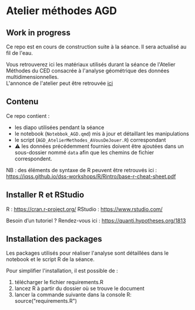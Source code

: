 # Atelier méthodes AGD

## Work in progress
Ce repo est en cours de construction suite à la séance. Il sera actualisé au fil de l'eau.


Vous retrouverez ici les matériaux utilisés durant la séance de l'Atelier Méthodes du CED consacrée à l'analyse géométrique des données multidimensionnelles.  
L'annonce de l'atelier peut être retrouvée [ici](https://www.centreemiledurkheim.fr/evenements/atelier-methodes/usages-avances-de-lanalyse-geometrique-des-donnees-multidimensionnelles/)

## Contenu
Ce repo contient :

- les diapo utilisées pendant la séance
- le notebook (`Notebbok_AGD.qmd`) mis à jour et détaillant les manipulations
- le script (`AGD_AtelierMethodes_AVousDeJouer.R`) correspondant
- ⚠️ les données précédemment fournies doivent être ajoutées dans un sous-dossier nommé `data` afin que les chemins de fichier correspondent.

NB : des éléments de syntaxe de R peuvent être retrouvés ici : <https://iqss.github.io/dss-workshops/R/Rintro/base-r-cheat-sheet.pdf>

## Installer R et RStudio
R :  https://cran.r-project.org/
RStudio : https://www.rstudio.com/

Besoin d’un tutoriel ? Rendez-vous ici : https://quanti.hypotheses.org/1813

## Installation des packages
Les packages utilisés pour réaliser l'analyse sont détaillées dans le notebook et le script R de la séance.

Pour simplifier l'installation, il est possible de :

1. télécharger le fichier requirements.R
2. lancez R à partir du dossier où se trouve le document
3. lancer la commande suivante dans la console R:
    source("requirements.R")
